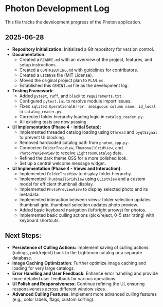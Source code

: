 # Photon Development Log

This file tracks the development progress of the Photon application.

## 2025-06-28

*   **Repository Initialization:** Initialized a Git repository for version control.
*   **Documentation:**
    *   Created a `README.md` with an overview of the project, features, and setup instructions.
    *   Created a `CONTRIBUTING.md` with guidelines for contributors.
    *   Created a `LICENSE` file (MIT License).
    *   Moved the original project plan to `PLAN.md`.
    *   Established this `GEMINI.md` file as the development log.
*   **Testing Framework:**
    *   Added `pytest`, `ruff`, and `black` to `requirements.txt`.
    *   Configured `pytest.ini` to resolve module import issues.
    *   Fixed `sqlite3.OperationalError: ambiguous column name: id_local` in `catalog_reader.py`.
    *   Corrected folder hierarchy loading logic in `catalog_reader.py`.
    *   All existing tests are now passing.
*   **UI Implementation (Phase 4 - Initial Setup):**
    *   Implemented threaded catalog loading using `QThread` and `pyqtSignal` to prevent UI blocking.
    *   Removed hardcoded catalog path from `photon_app.py`.
    *   Connected `FolderTreeView`, `ThumbnailGridView`, and `PhotoPreviewView` to receive `LightroomCatalog` data.
    *   Refined the dark theme QSS for a more polished look.
    *   Set up a central welcome message widget.
*   **UI Implementation (Phase 4 - Views and Interaction):**
    *   Implemented `FolderTreeView` to display folder hierarchy.
    *   Implemented `ThumbnailGridView` using `QListView` and a custom model for efficient thumbnail display.
    *   Implemented `PhotoPreviewView` to display selected photo and its metadata.
    *   Implemented interaction between views: folder selection updates thumbnail grid, thumbnail selection updates photo preview.
    *   Added basic keyboard navigation (left/right arrows) for photos.
    *   Implemented basic culling actions (pick/reject, 0-5 star rating) with keyboard shortcuts.

## Next Steps:

*   **Persistence of Culling Actions:** Implement saving of culling actions (ratings, pick/reject) back to the Lightroom catalog or a separate database.
*   **Image Caching Optimization:** Further optimize image caching and loading for very large catalogs.
*   **Error Handling and User Feedback:** Enhance error handling and provide more detailed user feedback for various operations.
*   **UI Polish and Responsiveness:** Continue refining the UI, ensuring responsiveness across different window sizes.
*   **Advanced Culling Features:** Implement more advanced culling features (e.g., color labels, flags, custom sorting).